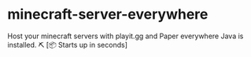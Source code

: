 # minecraft-server-everywhere
Host your minecraft servers with playit.gg and Paper everywhere Java is installed. ⛏ [📦 Starts up in seconds]
